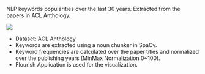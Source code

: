 NLP keywords popularities over the last 30 years. Extracted from the papers in ACL Anthology. 

![](visual.gif)

- Dataset: ACL Anthology 
- Keywords are extracted using a noun chunker in SpaCy.
- Keyword frequencies are calculated over the paper titles and normalized over the publishing years  (MinMax Normalization 0~100).  
- Flourish Application is used for the visualization. 


